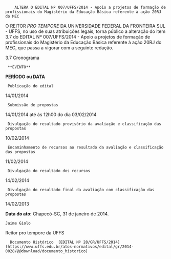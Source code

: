         ALTERA O EDITAL Nº 007/UFFS/2014 - Apoio a projetos de formação de profissionais do Magistério da Educação Básica referente à ação 20RJ do MEC  

O REITOR *PRO TEMPORE* DA UNIVERSIDADE FEDERAL DA FRONTEIRA SUL - UFFS, no uso de suas atribuições legais, torna público a alteração do item 3.7 do EDITAL Nº 007/UFFS/2014 - Apoio a projetos de formação de profissionais do Magistério da Educação Básica referente à ação 20RJ do MEC, que passa a vigorar com a seguinte redação.

 3.7 Cronograma

     **EVENTO**

   **PERÍODO ou DATA**

     Publicação do edital

   14/01/2014 

     Submissão de propostas

   14/01/2014 até às 12h00 do dia 03/02/2014

     Divulgação do resultado provisório da avaliação e classificação das propostas

   10/02/2014

     Encaminhamento de recursos ao resultado da avaliação e classificação das propostas 

   11/02/2014

     Divulgação do resultado dos recursos

   14/02/2014

     Divulgação do resultado final da avaliação com classificação das propostas

   14/02/2013

      

  

   **Data do ato:** Chapecó-SC, 31 de janeiro de 2014.   
 

    Jaime Giolo    
 Reitor pro tempore da UFFS 

      Documento Histórico  [EDITAL Nº 28/GR/UFFS/2014](https://www.uffs.edu.br/atos-normativos/edital/gr/2014-0028/@@download/documento_historico)     
      